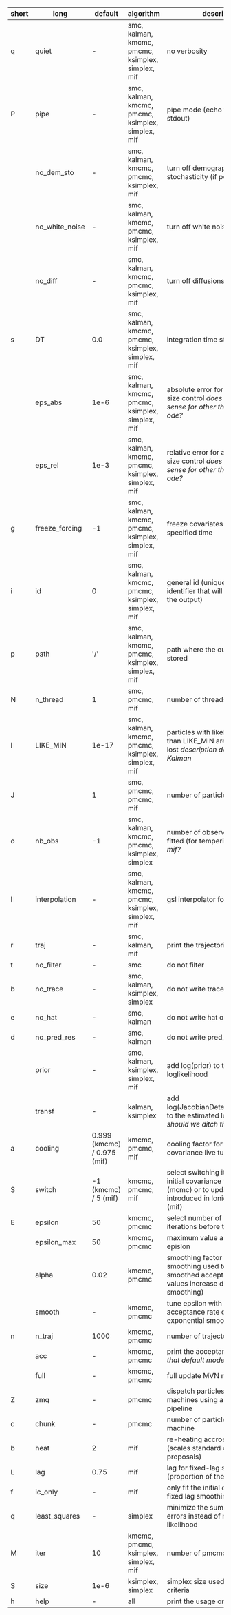  
 short |     long             |     default     | algorithm                |                   description
------ | -------------------- | ----------------|--------------------------|-------------------------------------------------
  q    |   quiet              |       -         |  smc, kalman, kmcmc, pmcmc, ksimplex, simplex, mif  |  no verbosity
  P    |   pipe               |       -         |  smc, kalman, kmcmc, pmcmc, ksimplex, simplex, mif      |  pipe mode (echo theta.json on stdout)
       |   no_dem_sto         |       -         |  smc, kalman, kmcmc, pmcmc, ksimplex, mif      |  turn off demographic stochasticity (if possible) *?*
       |   no_white_noise     |       -         |  smc, kalman, kmcmc, pmcmc, ksimplex, mif      |  turn off white noises (if any)
       |   no_diff            |       -         |  smc, kalman, kmcmc, pmcmc, ksimplex, mif      |  turn off diffusions (if any)
  s    |   DT                 |      0.0        |  smc, kalman, kmcmc, pmcmc, ksimplex, simplex, mif      |  integration time step
       |   eps_abs            |      1e-6       |  smc, kalman, kmcmc, pmcmc, ksimplex, simplex, mif      |  absolute error for adaptive step-size control *does that make sense for other than simplex and ode?*
       |   eps_rel            |      1e-3       |  smc, kalman, kmcmc, pmcmc, ksimplex, simplex, mif      |  relative error for adaptive step-size control *does that make sense for other than simplex and ode?*
  g    |   freeze_forcing     |      -1         |  smc, kalman, kmcmc, pmcmc, ksimplex, simplex, mif      |  freeze covariates to their value at specified time
  i    |   id                 |       0         |  smc, kalman, kmcmc, pmcmc, ksimplex, simplex, mif      |  general id (unique integer identifier that will be appended to the output)
  p    |   path               |      '/'        |  smc, kalman, kmcmc, pmcmc, ksimplex, simplex, mif      |  path where the outputs will be stored
  N    |   n_thread           |      1          |  smc, pmcmc, mif              |  number of threads to be used
  l    |   LIKE_MIN           |      1e-17      |  smc, kalman, kmcmc, pmcmc, ksimplex, simplex, mif      |  particles with likelihood smaller than LIKE_MIN are considered lost *description does not apply to Kalman*
  J    |                      |      1          |  smc, pmcmc, pmcmc, mif              |  number of particles
  o    |   nb_obs             |      -1         |  smc, kalman, kmcmc, pmcmc, ksimplex, simplex      |  number of observations to be fitted (for tempering) *what about mif?*
  I    |   interpolation      |      -          |  smc, kalman, kmcmc, pmcmc, ksimplex, simplex, mif      |  gsl interpolator for covariates
  r    |   traj               |      -          |  smc, kalman, mif      |  print the trajectories
  t    |   no_filter          |      -          |  smc              |  do not filter
  b    |   no_trace           |      -          |  smc, kalman, ksimplex, simplex      |  do not write trace output files
  e    |   no_hat             |      -          |  smc, kalman      |  do not write hat output files
  d    |   no_pred_res        |      -          |  smc, kalman      |  do not write pred_red output files
       |   prior              |      -          |  smc, kalman, ksimplex, simplex, mif      |  add log(prior) to the estimated loglikelihood
       |   transf             |      -          |  kalman, ksimplex          |  add log(JacobianDeterminant(transf)) to the estimated loglikelihood *should we ditch this option??*
  a    |   cooling            |      0.999 (kmcmc) / 0.975 (mif)      |  kmcmc, pmcmc, mif            |  cooling factor for sampling covariance live tuning
  S    |   switch             |      -1 (kmcmc) / 5 (mif)             |  kmcmc, pmcmc, mif            |  select switching iteration from initial covariance to empirical one (mcmc) or to update formula introduced in Ionides et al. 2006 (mif)
  E    |   epsilon            |      50         |  kmcmc, pmcmc            |  select number of burnin iterations before tuning epsilon
       |   epsilon_max        |      50         |  kmcmc, pmcmc            |  maximum value allowed for epislon
       |   alpha              |      0.02       |  kmcmc, pmcmc            |  smoothing factor of exponential smoothing used to compute smoothed acceptance rate (low values increase degree of smoothing)
       |   smooth             |      -          |  kmcmc, pmcmc            |  tune epsilon with the value of the acceptance rate obtained with exponential smoothing
  n    |   n_traj             |      1000       |  kmcmc, pmcmc            |  number of trajectories stored
       |   acc                |      -          |  kmcmc, pmcmc            |  print the acceptance rate *isn't that default mode?*
       |   full               |      -          |  kmcmc, pmcmc            |  full update MVN mode
  Z    |   zmq                |      -          |  pmcmc            |  dispatch particles across machines using a zeromq pipeline
  c    |   chunk              |      -          |  pmcmc            |  number of particles sent to each machine
  b    |   heat               |      2          |  mif            |  re-heating accross MIF iterations (scales standard deviatio of proposals)
  L    |   lag                |      0.75          |  mif            |  lag for fixed-lag smoothing (proportion of the data)
  f    |   ic_only            |      -          |  mif            |  only fit the initial condition using fixed lag smoothing
  q    |   least_squares      |      -          |  simplex            |  minimize the sum of squared errors instead of maximizing the likelihood
  M    |   iter               |      10         |  kmcmc, pmcmc, ksimplex, simplex, mif            |  number of pmcmc iterations
  S    |   size               |      1e-6       |  ksimplex, simplex            |  simplex size used as stopping criteria
  h    |   help               |      -          |  all              |  print the usage on stdout
  
